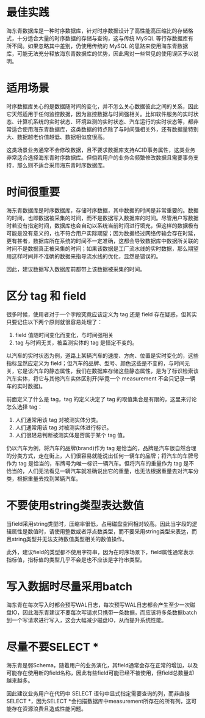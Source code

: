# 最佳实践

海东青数据库是一种时序数据库，针对时序数据设计了高性能高压缩比的存储格式，十分适合大量的时序数据的存储与查询，这与传统 MySQL 等行存数据库有所不同。如果忽略其中差别，仍使用传统的 MySQL 的思路来使用海东青数据库，可能无法充分释放海东青数据库的优势，因此需对一些常见的使用误区予以说明。

# 适用场景

时序数据库关心的是数据随时间的变化，并不怎么关心数据彼此之间的关系，因此它天然适用于任何监控数据，因为监控数据与时间强相关。比如软件服务的实时状态、计算机系统的实时状态、环境监测的实时状态、汽车运行的实时状态等，都非常适合使用海东青数据库，这类数据的特点除了与时间强相关外，还有数据量特别大、数据越老价值越低、数据相似度很高。



这类场景业务通常不会修改数据，且不要求数据库支持ACID事务属性，这类业务非常适合选择海东青时序数据库。但倘若用户的业务会频繁修改数据且需要事务支持，那么则不适合采用海东青时序数据库。

# 时间很重要

海东青数据库是时序数据库，存储时序数据，其中数据的时间是非常重要的。数据的时间，也即数据被采集的时间，而不是数据写入数据库的时间。尽管用户写数据时若没有指定时间，数据库也会自动以系统当前时间进行填充，但这样的数据极有可能是没有意义的，也不符合用户实际期望；因为数据经过网络传输会存在时延，更有甚者，数据库所在系统的时间不一定准确，这都会导致数据库中数据所关联的时间不是数据真正被采集的时间；如果该数据是工厂流水线的实时数据，那么期望用这样时间并不准确的数据来指导流水线的优化，显然是错误的。



因此，建议数据写入数据库前都带上该数据被采集的时间。

# 区分 tag 和 field

很多时候，使用者对于一个字段究竟应该定义为 tag 还是 field 存在疑惑，但其实只要记住以下两个原则就很容易处理了：

1. field 值随时间变化而变化，与时间强相关
1. tag 与时间无关，被监测实体的 tag 是恒定不变的。

以汽车的实时状态为例，道路上某辆汽车的速度、方向、位置是实时变化的，这些指标显然应定义为 field；但汽车的品牌、型号、颜色这些是不变的，与时间无关，它是该汽车的静态属性，我们在数据库存储这些静态属性，是为了标识检索该汽车实体，将它与其他汽车实体区别开(毕竟一个 measurement 不会只记录一辆车的实时数据)。



前面定义了什么是 tag，tag 的定义决定了 tag 的取值集合是有限的，这里来讨论怎么选择 tag：

1. 人们通常用该 tag 对被测实体分类。
1. 人们通常用该 tag 对被测实体进行标识。
1. 人们很轻易判断被测实体是否属于某个 tag 值。



仍以汽车为例，将汽车的品牌(brand)作为 tag 是恰当的，品牌是汽车很自然合理的分类方式，走在街上，人们很容易就能说出任何一辆车的品牌；将汽车的车牌号作为 tag 是恰当的，车牌号为唯一标识一辆汽车。但将汽车的重量作为 tag 是不恰当的，人们无法看见一辆汽车就准确说出它的重量，也无法根据重量去对汽车分类，根据重量去找到某辆汽车。

# 不要使用string类型表达数值

当field采用string类型时，压缩率很低，占用磁盘空间相对较高。因此当字段的逻辑属性是数值时，请使用整数或者浮点数类型，而不要采用string类型来表达，而且string类型并无法支持数值类型相关的数值操作。

此外，建议field的类型都不使用字符串，因为在时序场景下，field属性通常表示指标值，指标值的类型几乎不会是也不应该是字符串类型。

# 写入数据时尽量采用batch

海东青在每次写入时都会预写WAL日志，每次预写WAL日志都会产生至少一次磁盘IO，因此海东青建议不要每次写请求只携带一条数据，而应该将多条数据batch到一个写请求进行写入，这会大幅减少磁盘IO，从而提升系统性能。

# 尽量不要SELECT *

海东青是弱Schema，随着用户的业务演化，其field通常会存在正常的增加，以及可能存在使用新的field名称，因此有些field可能已经不被使用，但field总数量却越来越多。

因此建议业务用户在代码中 SELECT 语句中显式指定需要查询的列，而非直接SELECT *，因为SELECT *会扫描数据库中measurement所存在的所有列，这可能存在资源浪费且造成性能问题。

